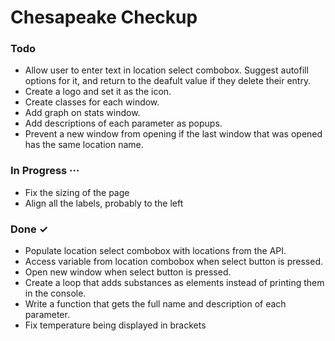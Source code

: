 # Chesapeake Checkup

### Todo

- Allow user to enter text in location select combobox. Suggest autofill options for it, and return to the deafult value if they delete their entry.
- Create a logo and set it as the icon.
- Create classes for each window.
- Add graph on stats window.
- Add descriptions of each parameter as popups.
- Prevent a new window from opening if the last window that was opened has the same location name.

### In Progress ···
- Fix the sizing of the page
- Align all the labels, probably to the left

### Done ✓

- Populate location select combobox with locations from the API.
- Access variable from location combobox when select button is pressed.
- Open new window when select button is pressed.
- Create a loop that adds substances as elements instead of printing them in the console.
- Write a function that gets the full name and description of each parameter.
- Fix temperature being displayed in brackets